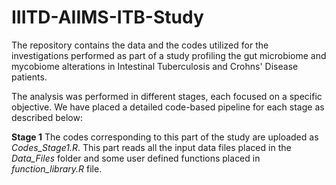 # IIITD-AIIMS-ITB-Study
The repository contains the data and the codes utilized for the investigations performed as part of a study profiling the gut microbiome and mycobiome alterations in Intestinal Tuberculosis and Crohns' Disease patients.

The analysis was performed in different stages, each focused on a specific objective. We have placed a detailed code-based pipeline for each stage as described below:

**Stage 1**
The codes corresponding to this part of the study are uploaded as *Codes_Stage1.R*. This part reads all the input data files placed in the *Data_Files* folder and some user defined functions placed in *function_library.R* file. 
